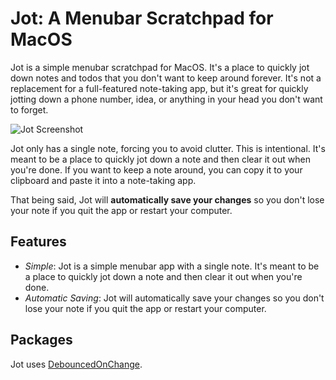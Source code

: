 # Jot: A Menubar Scratchpad for MacOS

Jot is a simple menubar scratchpad for MacOS. It's a place to quickly jot down notes and todos that you don't want to keep around forever. It's not a replacement for a full-featured note-taking app, but it's great for quickly jotting down a phone number, idea, or anything in your head you don't want to forget.

![Jot Screenshot]()

Jot only has a single note, forcing you to avoid clutter. This is intentional. It's meant to be a place to quickly jot down a note and then clear it out when you're done. If you want to keep a note around, you can copy it to your clipboard and paste it into a note-taking app.

That being said, Jot will **automatically save your changes** so you don't lose your note if you quit the app or restart your computer.


## Features

- *Simple*: Jot is a simple menubar app with a single note. It's meant to be a place to quickly jot down a note and then clear it out when you're done.
- *Automatic Saving*: Jot will automatically save your changes so you don't lose your note if you quit the app or restart your computer.





## Packages

Jot uses [DebouncedOnChange](https://github.com/Tunous/DebouncedOnChange).